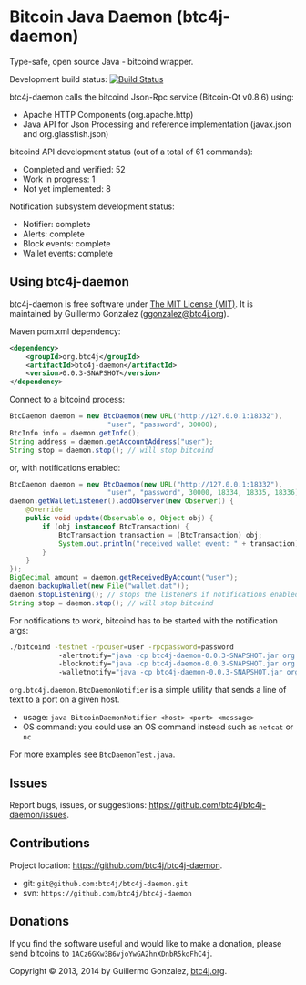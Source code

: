 Bitcoin Java Daemon (btc4j-daemon)
==================================
Type-safe, open source Java - bitcoind wrapper.

Development build status: [![Build Status](https://travis-ci.org/btc4j/btc4j-daemon.png?branch=master)](https://travis-ci.org/btc4j/btc4j-daemon)

btc4j-daemon calls the bitcoind Json-Rpc service (Bitcoin-Qt v0.8.6) using:
* Apache HTTP Components (org.apache.http)
* Java API for Json Processing and reference implementation (javax.json and org.glassfish.json)

bitcoind API development status (out of a total of 61 commands):
* Completed and verified: 52
* Work in progress: 1
* Not yet implemented: 8

Notification subsystem development status:
* Notifier: complete
* Alerts: complete
* Block events: complete
* Wallet events: complete

Using btc4j-daemon
------------------
btc4j-daemon is free software under [The MIT License (MIT)](http://opensource.org/licenses/MIT/ "The MIT License (MIT)"). It is maintained by Guillermo Gonzalez (ggonzalez@btc4j.org).

Maven pom.xml dependency:
```xml
<dependency>
	<groupId>org.btc4j</groupId>
	<artifactId>btc4j-daemon</artifactId>
	<version>0.0.3-SNAPSHOT</version>
</dependency>
```

Connect to a bitcoind process:
```java
BtcDaemon daemon = new BtcDaemon(new URL("http://127.0.0.1:18332"),
						"user", "password", 30000);
BtcInfo info = daemon.getInfo();
String address = daemon.getAccountAddress("user");
String stop = daemon.stop(); // will stop bitcoind 
```
or, with notifications enabled:
```java
BtcDaemon daemon = new BtcDaemon(new URL("http://127.0.0.1:18332"),
						"user", "password", 30000, 18334, 18335, 18336);
daemon.getWalletListener().addObserver(new Observer() {
	@Override
	public void update(Observable o, Object obj) {
		if (obj instanceof BtcTransaction) {
			BtcTransaction transaction = (BtcTransaction) obj;
			System.out.println("received wallet event: " + transaction);
		}
	}
});
BigDecimal amount = daemon.getReceivedByAccount("user");
daemon.backupWallet(new File("wallet.dat"));
daemon.stopListening(); // stops the listeners if notifications enabled
String stop = daemon.stop(); // will stop bitcoind
```
For notifications to work, bitcoind has to be started with the notification args:
```bash
./bitcoind -testnet -rpcuser=user -rpcpassword=password
			-alertnotify="java -cp btc4j-daemon-0.0.3-SNAPSHOT.jar org.btc4j.daemon.BtcDaemonNotifier 127.0.0.1 18334 %s"
			-blocknotify="java -cp btc4j-daemon-0.0.3-SNAPSHOT.jar org.btc4j.daemon.BtcDaemonNotifier 127.0.0.1 18335 %s"
			-walletnotify="java -cp btc4j-daemon-0.0.3-SNAPSHOT.jar org.btc4j.daemon.BtcDaemonNotifier 127.0.0.1 18336 %s"
```
`org.btc4j.daemon.BtcDaemonNotifier` is a simple utility that sends a line of text to a port on a given host.
* usage: `java BitcoinDaemonNotifier <host> <port> <message>`
* OS command: you could use an OS command instead such as `netcat` or `nc`

For more examples see `BtcDaemonTest.java`.

Issues
------
Report bugs, issues, or suggestions: https://github.com/btc4j/btc4j-daemon/issues.

Contributions
-------------
Project location: https://github.com/btc4j/btc4j-daemon.
* git: `git@github.com:btc4j/btc4j-daemon.git`
* svn: `https://github.com/btc4j/btc4j-daemon`

Donations
---------
If you find the software useful and would like to make a donation, please send bitcoins to `1ACz6GKw3B6vjoYwGA2hnXDnbR5koFhC4j`.

Copyright &copy; 2013, 2014 by Guillermo Gonzalez, [btc4j.org](http://www.btc4j.org "btc4j.org").